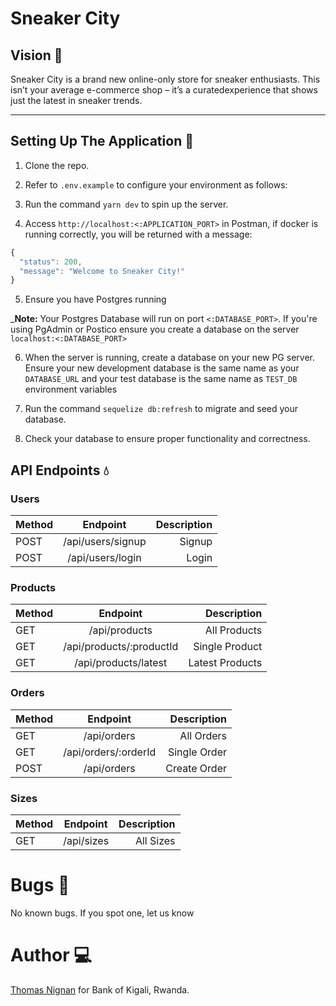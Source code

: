 # Sneaker City

## Vision :telescope:

Sneaker City is a brand new online-only store for sneaker enthusiasts. This isn’t your average e-commerce shop – it’s a curatedexperience that shows just the latest in sneaker trends.

---

## Setting Up The Application :wrench:

1. Clone the repo.

2. Refer to `.env.example` to configure your environment as follows:

3. Run the command `yarn dev` to spin up the server.

4. Access `http://localhost:<:APPLICATION_PORT>` in Postman, if docker is running correctly, you will be returned with a message:

```javascript
{
  "status": 200,
  "message": "Welcome to Sneaker City!"
}
```

5. Ensure you have Postgres running

\_**Note:** Your Postgres Database will run on port `<:DATABASE_PORT>`. If you're using PgAdmin or Postico ensure you create a database on the server `localhost:<:DATABASE_PORT>`

6. When the server is running, create a database on your new PG server. Ensure your new development database is the same name as your `DATABASE_URL` and your test database is the same name as `TEST_DB ` environment variables

7. Run the command `sequelize db:refresh` to migrate and seed your database.

8. Check your database to ensure proper functionality and correctness.

## API Endpoints :droplet:

### Users

| Method |     Endpoint      | Description |
| ------ | :---------------: | ----------: |
| POST   | /api/users/signup |      Signup |
| POST   | /api/users/login  |       Login |

### Products

| Method |         Endpoint         |     Description |
| ------ | :----------------------: | --------------: |
| GET    |      /api/products       |    All Products |
| GET    | /api/products/:productId |  Single Product |
| GET    |   /api/products/latest   | Latest Products |

### Orders

| Method |       Endpoint       |  Description |
| ------ | :------------------: | -----------: |
| GET    |     /api/orders      |   All Orders |
| GET    | /api/orders/:orderId | Single Order |
| POST   |     /api/orders      | Create Order |

### Sizes

| Method |  Endpoint  | Description |
| ------ | :--------: | ----------: |
| GET    | /api/sizes |   All Sizes |

# Bugs :bug:

No known bugs.
If you spot one, let us know

# Author :computer:

[Thomas Nignan](https://nignanthomas.github.io) for Bank of Kigali, Rwanda.
